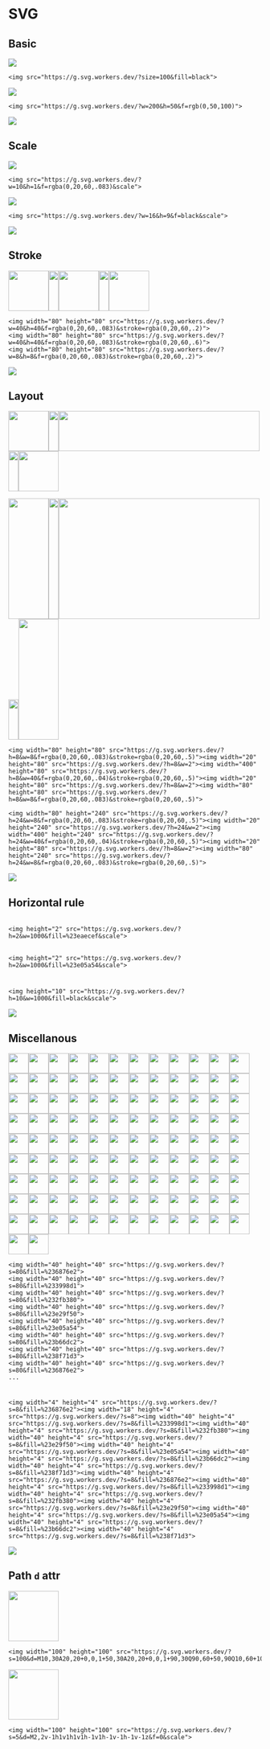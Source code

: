 # SVG

## Basic

<img src="https://g.svg.workers.dev/?size=100&fill=black">

```
<img src="https://g.svg.workers.dev/?size=100&fill=black">
```

<img src="https://g.svg.workers.dev/?w=200&h=50&f=rgb(0,50,100)">

```
<img src="https://g.svg.workers.dev/?w=200&h=50&f=rgb(0,50,100)">
```

![](https://g.svg.workers.dev/?w=10&h=1&scale)

## Scale

<img src="https://g.svg.workers.dev/?w=10&h=1&f=rgba(0,20,60,.083)&scale">

```
<img src="https://g.svg.workers.dev/?w=10&h=1&f=rgba(0,20,60,.083)&scale">
```

<img src="https://g.svg.workers.dev/?w=16&h=9&f=black&scale">

```
<img src="https://g.svg.workers.dev/?w=16&h=9&f=black&scale">
```

![](https://g.svg.workers.dev/?w=10&h=1&scale)

## Stroke

<img width="80" height="80" src="https://g.svg.workers.dev/?w=40&h=40&f=rgba(0,20,60,.083)&stroke=rgba(0,20,60,.2)"><img width="20" height="80" src="https://g.svg.workers.dev/?h=8&w=2"><img width="80" height="80" src="https://g.svg.workers.dev/?w=40&h=40&f=rgba(0,20,60,.083)&stroke=rgba(0,20,60,.6)"><img width="20" height="80" src="https://g.svg.workers.dev/?h=8&w=2"><img width="80" height="80" src="https://g.svg.workers.dev/?w=8&h=8&f=rgba(0,20,60,.083)&stroke=rgba(0,20,60,.2)">

```
<img width="80" height="80" src="https://g.svg.workers.dev/?w=40&h=40&f=rgba(0,20,60,.083)&stroke=rgba(0,20,60,.2)">
<img width="80" height="80" src="https://g.svg.workers.dev/?w=40&h=40&f=rgba(0,20,60,.083)&stroke=rgba(0,20,60,.6)">
<img width="80" height="80" src="https://g.svg.workers.dev/?w=8&h=8&f=rgba(0,20,60,.083)&stroke=rgba(0,20,60,.2)">
```

![](https://g.svg.workers.dev/?w=10&h=1&scale)

## Layout

<img width="80" height="80" src="https://g.svg.workers.dev/?h=8&w=8&f=rgba(0,20,60,.083)&stroke=rgba(0,20,60,.5)"><img width="20" height="80" src="https://g.svg.workers.dev/?h=8&w=2"><img width="400" height="80" src="https://g.svg.workers.dev/?h=8&w=40&f=rgba(0,20,60,.04)&stroke=rgba(0,20,60,.5)"><img width="20" height="80" src="https://g.svg.workers.dev/?h=8&w=2"><img width="80" height="80" src="https://g.svg.workers.dev/?h=8&w=8&f=rgba(0,20,60,.083)&stroke=rgba(0,20,60,.5)">

<img width="80" height="240" src="https://g.svg.workers.dev/?h=24&w=8&f=rgba(0,20,60,.083)&stroke=rgba(0,20,60,.5)"><img width="20" height="240" src="https://g.svg.workers.dev/?h=24&w=2"><img width="400" height="240" src="https://g.svg.workers.dev/?h=24&w=40&f=rgba(0,20,60,.04)&stroke=rgba(0,20,60,.5)"><img width="20" height="80" src="https://g.svg.workers.dev/?h=8&w=2"><img width="80" height="240" src="https://g.svg.workers.dev/?h=24&w=8&f=rgba(0,20,60,.083)&stroke=rgba(0,20,60,.5)">

```
<img width="80" height="80" src="https://g.svg.workers.dev/?h=8&w=8&f=rgba(0,20,60,.083)&stroke=rgba(0,20,60,.5)"><img width="20" height="80" src="https://g.svg.workers.dev/?h=8&w=2"><img width="400" height="80" src="https://g.svg.workers.dev/?h=8&w=40&f=rgba(0,20,60,.04)&stroke=rgba(0,20,60,.5)"><img width="20" height="80" src="https://g.svg.workers.dev/?h=8&w=2"><img width="80" height="80" src="https://g.svg.workers.dev/?h=8&w=8&f=rgba(0,20,60,.083)&stroke=rgba(0,20,60,.5)">

<img width="80" height="240" src="https://g.svg.workers.dev/?h=24&w=8&f=rgba(0,20,60,.083)&stroke=rgba(0,20,60,.5)"><img width="20" height="240" src="https://g.svg.workers.dev/?h=24&w=2"><img width="400" height="240" src="https://g.svg.workers.dev/?h=24&w=40&f=rgba(0,20,60,.04)&stroke=rgba(0,20,60,.5)"><img width="20" height="80" src="https://g.svg.workers.dev/?h=8&w=2"><img width="80" height="240" src="https://g.svg.workers.dev/?h=24&w=8&f=rgba(0,20,60,.083)&stroke=rgba(0,20,60,.5)">
```

![](https://g.svg.workers.dev/?w=10&h=1&scale)

## Horizontal rule

<img height="2" src="https://g.svg.workers.dev/?h=2&w=1000&fill=%23eaecef&scale">

```
<img height="2" src="https://g.svg.workers.dev/?h=2&w=1000&fill=%23eaecef&scale">
```

<img height="2" src="https://g.svg.workers.dev/?h=2&w=1000&fill=%23e05a54&scale">

```
<img height="2" src="https://g.svg.workers.dev/?h=2&w=1000&fill=%23e05a54&scale">
```

<img height="10" src="https://g.svg.workers.dev/?h=10&w=1000&fill=black&scale">

```
<img height="10" src="https://g.svg.workers.dev/?h=10&w=1000&fill=black&scale">
```

![](https://g.svg.workers.dev/?w=10&h=1&scale)

## Miscellanous

<img width="40" height="40" src="https://g.svg.workers.dev/?s=80&fill=%236876e2"><img width="40" height="40" src="https://g.svg.workers.dev/?s=80&fill=%233998d1"><img width="40" height="40" src="https://g.svg.workers.dev/?s=80&fill=%232fb380"><img width="40" height="40" src="https://g.svg.workers.dev/?s=80&fill=%23e29f50"><img width="40" height="40" src="https://g.svg.workers.dev/?s=80&fill=%23e05a54"><img width="40" height="40" src="https://g.svg.workers.dev/?s=80&fill=%23b66dc2"><img width="40" height="40" src="https://g.svg.workers.dev/?s=80&fill=%238f71d3"><img width="40" height="40" src="https://g.svg.workers.dev/?s=80&fill=%236876e2"><img width="40" height="40" src="https://g.svg.workers.dev/?s=80&fill=%233998d1"><img width="40" height="40" src="https://g.svg.workers.dev/?s=80&fill=%232fb380"><img width="40" height="40" src="https://g.svg.workers.dev/?s=80&fill=%23e29f50"><img width="40" height="40" src="https://g.svg.workers.dev/?s=80&fill=%23e05a54"><img width="40" height="40" src="https://g.svg.workers.dev/?s=80&fill=%23b66dc2"><img width="40" height="40" src="https://g.svg.workers.dev/?s=80&fill=%238f71d3"><img width="40" height="40" src="https://g.svg.workers.dev/?s=80&fill=%236876e2"><img width="40" height="40" src="https://g.svg.workers.dev/?s=80&fill=%233998d1"><img width="40" height="40" src="https://g.svg.workers.dev/?s=80&fill=%232fb380"><img width="40" height="40" src="https://g.svg.workers.dev/?s=80&fill=%23e29f50"><img width="40" height="40" src="https://g.svg.workers.dev/?s=80&fill=%23e05a54"><img width="40" height="40" src="https://g.svg.workers.dev/?s=80&fill=%23b66dc2"><img width="40" height="40" src="https://g.svg.workers.dev/?s=80&fill=%238f71d3"><img width="40" height="40" src="https://g.svg.workers.dev/?s=80&fill=%236876e2"><img width="40" height="40" src="https://g.svg.workers.dev/?s=80&fill=%233998d1"><img width="40" height="40" src="https://g.svg.workers.dev/?s=80&fill=%232fb380"><img width="40" height="40" src="https://g.svg.workers.dev/?s=80&fill=%23e29f50"><img width="40" height="40" src="https://g.svg.workers.dev/?s=80&fill=%23e05a54"><img width="40" height="40" src="https://g.svg.workers.dev/?s=80&fill=%23b66dc2"><img width="40" height="40" src="https://g.svg.workers.dev/?s=80&fill=%238f71d3"><img width="40" height="40" src="https://g.svg.workers.dev/?s=80&fill=%236876e2"><img width="40" height="40" src="https://g.svg.workers.dev/?s=80&fill=%233998d1"><img width="40" height="40" src="https://g.svg.workers.dev/?s=80&fill=%232fb380"><img width="40" height="40" src="https://g.svg.workers.dev/?s=80&fill=%23e29f50"><img width="40" height="40" src="https://g.svg.workers.dev/?s=80&fill=%23e05a54"><img width="40" height="40" src="https://g.svg.workers.dev/?s=80&fill=%23b66dc2"><img width="40" height="40" src="https://g.svg.workers.dev/?s=80&fill=%238f71d3"><img width="40" height="40" src="https://g.svg.workers.dev/?s=80&fill=%236876e2"><img width="40" height="40" src="https://g.svg.workers.dev/?s=80&fill=%233998d1"><img width="40" height="40" src="https://g.svg.workers.dev/?s=80&fill=%232fb380"><img width="40" height="40" src="https://g.svg.workers.dev/?s=80&fill=%23e29f50"><img width="40" height="40" src="https://g.svg.workers.dev/?s=80&fill=%23e05a54"><img width="40" height="40" src="https://g.svg.workers.dev/?s=80&fill=%23b66dc2"><img width="40" height="40" src="https://g.svg.workers.dev/?s=80&fill=%238f71d3"><img width="40" height="40" src="https://g.svg.workers.dev/?s=80&fill=%236876e2"><img width="40" height="40" src="https://g.svg.workers.dev/?s=80&fill=%233998d1"><img width="40" height="40" src="https://g.svg.workers.dev/?s=80&fill=%232fb380"><img width="40" height="40" src="https://g.svg.workers.dev/?s=80&fill=%23e29f50"><img width="40" height="40" src="https://g.svg.workers.dev/?s=80&fill=%23e05a54"><img width="40" height="40" src="https://g.svg.workers.dev/?s=80&fill=%23b66dc2"><img width="40" height="40" src="https://g.svg.workers.dev/?s=80&fill=%238f71d3"><img width="40" height="40" src="https://g.svg.workers.dev/?s=80&fill=%236876e2"><img width="40" height="40" src="https://g.svg.workers.dev/?s=80&fill=%233998d1"><img width="40" height="40" src="https://g.svg.workers.dev/?s=80&fill=%232fb380"><img width="40" height="40" src="https://g.svg.workers.dev/?s=80&fill=%23e29f50"><img width="40" height="40" src="https://g.svg.workers.dev/?s=80&fill=%23e05a54"><img width="40" height="40" src="https://g.svg.workers.dev/?s=80&fill=%23b66dc2"><img width="40" height="40" src="https://g.svg.workers.dev/?s=80&fill=%238f71d3"><img width="40" height="40" src="https://g.svg.workers.dev/?s=80&fill=%236876e2"><img width="40" height="40" src="https://g.svg.workers.dev/?s=80&fill=%233998d1"><img width="40" height="40" src="https://g.svg.workers.dev/?s=80&fill=%232fb380"><img width="40" height="40" src="https://g.svg.workers.dev/?s=80&fill=%23e29f50"><img width="40" height="40" src="https://g.svg.workers.dev/?s=80&fill=%23e05a54"><img width="40" height="40" src="https://g.svg.workers.dev/?s=80&fill=%23b66dc2"><img width="40" height="40" src="https://g.svg.workers.dev/?s=80&fill=%238f71d3"><img width="40" height="40" src="https://g.svg.workers.dev/?s=80&fill=%236876e2"><img width="40" height="40" src="https://g.svg.workers.dev/?s=80&fill=%233998d1"><img width="40" height="40" src="https://g.svg.workers.dev/?s=80&fill=%232fb380"><img width="40" height="40" src="https://g.svg.workers.dev/?s=80&fill=%23e29f50"><img width="40" height="40" src="https://g.svg.workers.dev/?s=80&fill=%23e05a54"><img width="40" height="40" src="https://g.svg.workers.dev/?s=80&fill=%23b66dc2"><img width="40" height="40" src="https://g.svg.workers.dev/?s=80&fill=%238f71d3"><img width="40" height="40" src="https://g.svg.workers.dev/?s=80&fill=%236876e2"><img width="40" height="40" src="https://g.svg.workers.dev/?s=80&fill=%233998d1"><img width="40" height="40" src="https://g.svg.workers.dev/?s=80&fill=%232fb380"><img width="40" height="40" src="https://g.svg.workers.dev/?s=80&fill=%23e29f50"><img width="40" height="40" src="https://g.svg.workers.dev/?s=80&fill=%23e05a54"><img width="40" height="40" src="https://g.svg.workers.dev/?s=80&fill=%23b66dc2"><img width="40" height="40" src="https://g.svg.workers.dev/?s=80&fill=%238f71d3"><img width="40" height="40" src="https://g.svg.workers.dev/?s=80&fill=%236876e2"><img width="40" height="40" src="https://g.svg.workers.dev/?s=80&fill=%233998d1"><img width="40" height="40" src="https://g.svg.workers.dev/?s=80&fill=%232fb380"><img width="40" height="40" src="https://g.svg.workers.dev/?s=80&fill=%23e29f50"><img width="40" height="40" src="https://g.svg.workers.dev/?s=80&fill=%23e05a54"><img width="40" height="40" src="https://g.svg.workers.dev/?s=80&fill=%23b66dc2"><img width="40" height="40" src="https://g.svg.workers.dev/?s=80&fill=%238f71d3"><img width="40" height="40" src="https://g.svg.workers.dev/?s=80&fill=%236876e2"><img width="40" height="40" src="https://g.svg.workers.dev/?s=80&fill=%233998d1"><img width="40" height="40" src="https://g.svg.workers.dev/?s=80&fill=%232fb380"><img width="40" height="40" src="https://g.svg.workers.dev/?s=80&fill=%23e29f50"><img width="40" height="40" src="https://g.svg.workers.dev/?s=80&fill=%23e05a54"><img width="40" height="40" src="https://g.svg.workers.dev/?s=80&fill=%23b66dc2"><img width="40" height="40" src="https://g.svg.workers.dev/?s=80&fill=%238f71d3"><img width="40" height="40" src="https://g.svg.workers.dev/?s=80&fill=%236876e2"><img width="40" height="40" src="https://g.svg.workers.dev/?s=80&fill=%233998d1"><img width="40" height="40" src="https://g.svg.workers.dev/?s=80&fill=%232fb380"><img width="40" height="40" src="https://g.svg.workers.dev/?s=80&fill=%23e29f50"><img width="40" height="40" src="https://g.svg.workers.dev/?s=80&fill=%23e05a54"><img width="40" height="40" src="https://g.svg.workers.dev/?s=80&fill=%23b66dc2"><img width="40" height="40" src="https://g.svg.workers.dev/?s=80&fill=%238f71d3"><img width="40" height="40" src="https://g.svg.workers.dev/?s=80&fill=%236876e2"><img width="40" height="40" src="https://g.svg.workers.dev/?s=80&fill=%233998d1"><img width="40" height="40" src="https://g.svg.workers.dev/?s=80&fill=%232fb380"><img width="40" height="40" src="https://g.svg.workers.dev/?s=80&fill=%23e29f50"><img width="40" height="40" src="https://g.svg.workers.dev/?s=80&fill=%23e05a54"><img width="40" height="40" src="https://g.svg.workers.dev/?s=80&fill=%23b66dc2"><img width="40" height="40" src="https://g.svg.workers.dev/?s=80&fill=%238f71d3"><img width="40" height="40" src="https://g.svg.workers.dev/?s=80&fill=%236876e2"><img width="40" height="40" src="https://g.svg.workers.dev/?s=80&fill=%233998d1"><img width="40" height="40" src="https://g.svg.workers.dev/?s=80&fill=%232fb380"><img width="40" height="40" src="https://g.svg.workers.dev/?s=80&fill=%23e29f50"><img width="40" height="40" src="https://g.svg.workers.dev/?s=80&fill=%23e05a54">

```
<img width="40" height="40" src="https://g.svg.workers.dev/?s=80&fill=%236876e2">
<img width="40" height="40" src="https://g.svg.workers.dev/?s=80&fill=%233998d1">
<img width="40" height="40" src="https://g.svg.workers.dev/?s=80&fill=%232fb380">
<img width="40" height="40" src="https://g.svg.workers.dev/?s=80&fill=%23e29f50">
<img width="40" height="40" src="https://g.svg.workers.dev/?s=80&fill=%23e05a54">
<img width="40" height="40" src="https://g.svg.workers.dev/?s=80&fill=%23b66dc2">
<img width="40" height="40" src="https://g.svg.workers.dev/?s=80&fill=%238f71d3">
<img width="40" height="40" src="https://g.svg.workers.dev/?s=80&fill=%236876e2">
...
```

<img width="4" height="4" src="https://g.svg.workers.dev/?s=8&fill=%236876e2"><img width="18" height="4" src="https://g.svg.workers.dev/?s=8"><img width="40" height="4" src="https://g.svg.workers.dev/?s=8&fill=%233998d1"><img width="40" height="4" src="https://g.svg.workers.dev/?s=8&fill=%232fb380"><img width="40" height="4" src="https://g.svg.workers.dev/?s=8&fill=%23e29f50"><img width="40" height="4" src="https://g.svg.workers.dev/?s=8&fill=%23e05a54"><img width="40" height="4" src="https://g.svg.workers.dev/?s=8&fill=%23b66dc2"><img width="40" height="4" src="https://g.svg.workers.dev/?s=8&fill=%238f71d3"><img width="40" height="4" src="https://g.svg.workers.dev/?s=8&fill=%236876e2"><img width="40" height="4" src="https://g.svg.workers.dev/?s=8&fill=%233998d1"><img width="40" height="4" src="https://g.svg.workers.dev/?s=8&fill=%232fb380"><img width="40" height="4" src="https://g.svg.workers.dev/?s=8&fill=%23e29f50"><img width="40" height="4" src="https://g.svg.workers.dev/?s=8&fill=%23e05a54"><img width="40" height="4" src="https://g.svg.workers.dev/?s=8&fill=%23b66dc2"><img width="40" height="4" src="https://g.svg.workers.dev/?s=8&fill=%238f71d3">

```
<img width="4" height="4" src="https://g.svg.workers.dev/?s=8&fill=%236876e2"><img width="18" height="4" src="https://g.svg.workers.dev/?s=8"><img width="40" height="4" src="https://g.svg.workers.dev/?s=8&fill=%233998d1"><img width="40" height="4" src="https://g.svg.workers.dev/?s=8&fill=%232fb380"><img width="40" height="4" src="https://g.svg.workers.dev/?s=8&fill=%23e29f50"><img width="40" height="4" src="https://g.svg.workers.dev/?s=8&fill=%23e05a54"><img width="40" height="4" src="https://g.svg.workers.dev/?s=8&fill=%23b66dc2"><img width="40" height="4" src="https://g.svg.workers.dev/?s=8&fill=%238f71d3"><img width="40" height="4" src="https://g.svg.workers.dev/?s=8&fill=%236876e2"><img width="40" height="4" src="https://g.svg.workers.dev/?s=8&fill=%233998d1"><img width="40" height="4" src="https://g.svg.workers.dev/?s=8&fill=%232fb380"><img width="40" height="4" src="https://g.svg.workers.dev/?s=8&fill=%23e29f50"><img width="40" height="4" src="https://g.svg.workers.dev/?s=8&fill=%23e05a54"><img width="40" height="4" src="https://g.svg.workers.dev/?s=8&fill=%23b66dc2"><img width="40" height="4" src="https://g.svg.workers.dev/?s=8&fill=%238f71d3">
```

![](https://g.svg.workers.dev/?w=10&h=1&scale)

## Path `d` attr

<img width="100" height="100" src="https://g.svg.workers.dev/?s=100&d=M10,30A20,20+0,0,1+50,30A20,20+0,0,1+90,30Q90,60+50,90Q10,60+10,30z&f=red">

```
<img width="100" height="100" src="https://g.svg.workers.dev/?s=100&d=M10,30A20,20+0,0,1+50,30A20,20+0,0,1+90,30Q90,60+50,90Q10,60+10,30z&f=red">
```

<img width="100" height="100" src="https://g.svg.workers.dev/?s=5&d=M2,2v-1h1v1h1v1h-1v1h-1v-1h-1v-1z&f=0&scale">

```
<img width="100" height="100" src="https://g.svg.workers.dev/?s=5&d=M2,2v-1h1v1h1v1h-1v1h-1v-1h-1v-1z&f=0&scale">
```
